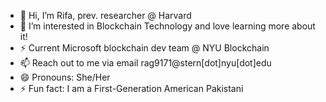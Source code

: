 - 👋 Hi, I’m Rifa, prev. researcher @ Harvard
- 👀 I’m interested in Blockchain Technology and love learning more about it!
- ⚡ Current Microsoft blockchain dev team @ NYU Blockchain
- 📫 Reach out to me via email rag9171@stern[dot]nyu[dot]edu
- 😄 Pronouns: She/Her
- ⚡ Fun fact: I am a First-Generation American Pakistani

<!---
Rifa-G/Rifa-G is a ✨ special ✨ repository because its `README.md` (this file) appears on your GitHub profile.
You can click the Preview link to take a look at your changes.
--->
